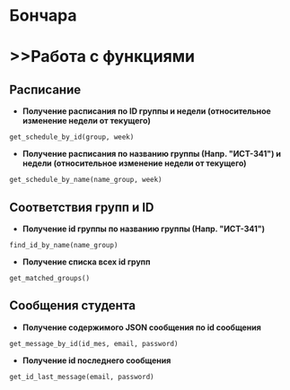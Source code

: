# Бончара
# \>>Работа с функциями

## Расписание
* **Получение расписания по ID группы и недели (относительное изменение недели от текущего)** <br />

``get_schedule_by_id(group, week) ``


* **Получение расписания по названию группы (Напр. "ИСТ-341") и недели (относительное изменение недели от текущего)**

``get_schedule_by_name(name_group, week)``

## Соответствия групп и ID
* **Получение id группы по названию группы (Напр. "ИСТ-341")**

``find_id_by_name(name_group)``
* **Получение списка всех id групп**

``get_matched_groups()``

## Сообщения студента

* **Получение содержимого JSON сообщения по id сообщения**

``get_message_by_id(id_mes, email, password)``
* **Получение id последнего сообщения**

``get_id_last_message(email, password)``